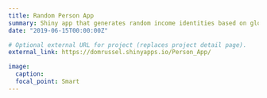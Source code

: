 ```yaml
---
title: Random Person App
summary: Shiny app that generates random income identities based on global income data. Inspired by the Rawlsian notion of the veil of ignorance. (https://github.com/domrussel/random_person)
date: "2019-06-15T00:00:00Z"

# Optional external URL for project (replaces project detail page).
external_link: https://domrussel.shinyapps.io/Person_App/

image:
  caption:
  focal_point: Smart
---
```

